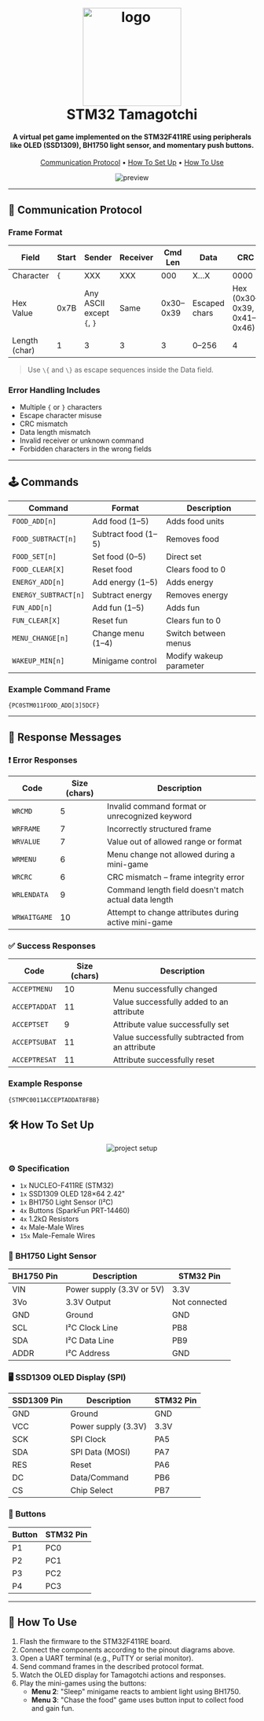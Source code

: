 <h1 align="center">
  <br>
  <img src="https://github.com/user-attachments/assets/6de2ebac-a827-41ec-adac-e05586c6a51b" alt="logo" width="200">
  <br>
  STM32 Tamagotchi
  <br>
</h1>

<h4 align="center">A virtual pet game implemented on the STM32F411RE using peripherals like OLED (SSD1309), BH1750 light sensor, and momentary push buttons.</h4>

<p align="center">
  <a href="#-communication-protocol">Communication Protocol</a> •
  <a href="#-how-to-set-up">How To Set Up</a> •
  <a href="#-how-to-use">How To Use</a>
</p>

<p align="center">
  <img src="https://github.com/user-attachments/assets/90ea1446-0616-4c1c-a507-089f280435ec" alt="preview">
</p>

---

## 📡 Communication Protocol

### Frame Format

| Field        | Start | Sender | Receiver | Cmd Len | Data    | CRC    | End  |
|--------------|-------|--------|----------|---------|---------|--------|------|
| Character    | `{`   | XXX    | XXX      | 000     | X…X     | 0000   | `}`  |
| Hex Value    | 0x7B  | Any ASCII except `{`, `}` | Same | 0x30–0x39 | Escaped chars | Hex (0x30–0x39, 0x41–0x46) | 0x7D |
| Length (char)| 1     | 3      | 3        | 3       | 0–256   | 4      | 1    |

> Use `\{` and `\}` as escape sequences inside the Data field.

### Error Handling Includes

- Multiple `{` or `}` characters
- Escape character misuse
- CRC mismatch
- Data length mismatch
- Invalid receiver or unknown command
- Forbidden characters in the wrong fields

---

## 🕹 Commands

| Command             | Format                | Description                          |
|---------------------|-----------------------|--------------------------------------|
| `FOOD_ADD[n]`       | Add food (1–5)        | Adds food units                      |
| `FOOD_SUBTRACT[n]`  | Subtract food (1–5)   | Removes food                         |
| `FOOD_SET[n]`       | Set food (0–5)        | Direct set                           |
| `FOOD_CLEAR[X]`     | Reset food            | Clears food to 0                     |
| `ENERGY_ADD[n]`     | Add energy (1–5)      | Adds energy                          |
| `ENERGY_SUBTRACT[n]`| Subtract energy       | Removes energy                       |
| `FUN_ADD[n]`        | Add fun (1–5)         | Adds fun                             |
| `FUN_CLEAR[X]`      | Reset fun             | Clears fun to 0                      |
| `MENU_CHANGE[n]`    | Change menu (1–4)     | Switch between menus                 |
| `WAKEUP_MIN[n]`     | Minigame control      | Modify wakeup parameter              |

### Example Command Frame

```text
{PC0STM011FOOD_ADD[3]5DCF}
```

---

## 🔁 Response Messages

### ❗ Error Responses

| Code         | Size (chars) | Description                                                  |
|--------------|---------------|--------------------------------------------------------------|
| `WRCMD`      | 5             | Invalid command format or unrecognized keyword              |
| `WRFRAME`    | 7             | Incorrectly structured frame                                |
| `WRVALUE`    | 7             | Value out of allowed range or format                        |
| `WRMENU`     | 6             | Menu change not allowed during a mini-game                 |
| `WRCRC`      | 6             | CRC mismatch – frame integrity error                        |
| `WRLENDATA`  | 9             | Command length field doesn't match actual data length       |
| `WRWAITGAME` | 10            | Attempt to change attributes during active mini-game        |

### ✅ Success Responses

| Code          | Size (chars) | Description                                        |
|---------------|---------------|----------------------------------------------------|
| `ACCEPTMENU`  | 10            | Menu successfully changed                         |
| `ACCEPTADDAT` | 11            | Value successfully added to an attribute          |
| `ACCEPTSET`   | 9             | Attribute value successfully set                  |
| `ACCEPTSUBAT` | 11            | Value successfully subtracted from an attribute   |
| `ACCEPTRESAT` | 11            | Attribute successfully reset                      |

### Example Response

```text
{STMPC0011ACCEPTADDAT8FBB}
```

## 🛠 How To Set Up

<p align="center">
  <img src="https://github.com/user-attachments/assets/5985cfd4-7a68-48b9-af54-37629f853e36" alt="project setup">
</p>

### ⚙️ Specification

- `1x` NUCLEO-F411RE (STM32)
- `1x` SSD1309 OLED 128×64 2.42"
- `1x` BH1750 Light Sensor (I²C)
- `4x` Buttons (SparkFun PRT-14460)
- `4x` 1.2kΩ Resistors
- `4x` Male-Male Wires
- `15x` Male-Female Wires

### 🔆 BH1750 Light Sensor

| BH1750 Pin | Description               | STM32 Pin          |
|------------|---------------------------|---------------------|
| VIN        | Power supply (3.3V or 5V) | 3.3V                |
| 3Vo        | 3.3V Output               | Not connected       |
| GND        | Ground                    | GND                 |
| SCL        | I²C Clock Line            | PB8                 |
| SDA        | I²C Data Line             | PB9                 |
| ADDR       | I²C Address               | GND                 |

### 🖥 SSD1309 OLED Display (SPI)

| SSD1309 Pin | Description             | STM32 Pin |
|-------------|-------------------------|-----------|
| GND         | Ground                  | GND       |
| VCC         | Power supply (3.3V)     | 3.3V      |
| SCK         | SPI Clock               | PA5       |
| SDA         | SPI Data (MOSI)         | PA7       |
| RES         | Reset                   | PA6       |
| DC          | Data/Command            | PB6       |
| CS          | Chip Select             | PB7       |

### 🔘 Buttons

| Button | STM32 Pin |
|--------|-----------|
| P1     | PC0       |
| P2     | PC1       |
| P3     | PC2       |
| P4     | PC3       |

---

## 🧩 How To Use

1. Flash the firmware to the STM32F411RE board.
2. Connect the components according to the pinout diagrams above.
3. Open a UART terminal (e.g., PuTTY or serial monitor).
4. Send command frames in the described protocol format.
5. Watch the OLED display for Tamagotchi actions and responses.
6. Play the mini-games using the buttons:
   - **Menu 2**: "Sleep" minigame reacts to ambient light using BH1750.
   - **Menu 3**: "Chase the food" game uses button input to collect food and gain fun.
